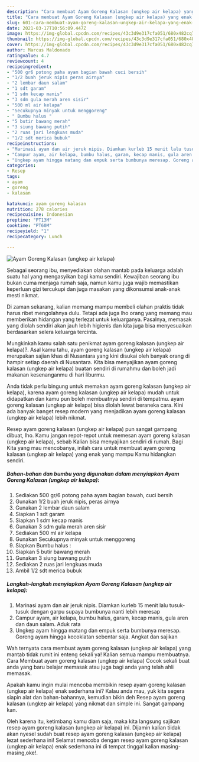```yaml
---
description: "Cara membuat Ayam Goreng Kalasan (ungkep air kelapa) yang enak Untuk Jualan"
title: "Cara membuat Ayam Goreng Kalasan (ungkep air kelapa) yang enak Untuk Jualan"
slug: 601-cara-membuat-ayam-goreng-kalasan-ungkep-air-kelapa-yang-enak-untuk-jualan
date: 2021-03-17T10:56:09.447Z
image: https://img-global.cpcdn.com/recipes/43c3d9e317cfa051/680x482cq70/ayam-goreng-kalasan-ungkep-air-kelapa-foto-resep-utama.jpg
thumbnail: https://img-global.cpcdn.com/recipes/43c3d9e317cfa051/680x482cq70/ayam-goreng-kalasan-ungkep-air-kelapa-foto-resep-utama.jpg
cover: https://img-global.cpcdn.com/recipes/43c3d9e317cfa051/680x482cq70/ayam-goreng-kalasan-ungkep-air-kelapa-foto-resep-utama.jpg
author: Marcus Maldonado
ratingvalue: 4.7
reviewcount: 4
recipeingredient:
- "500 gr6 potong paha ayam bagian bawah cuci bersih"
- "1/2 buah jeruk nipis peras airnya"
- "2 lembar daun salam"
- "1 sdt garam"
- "1 sdm kecap manis"
- "3 sdm gula merah aren sisir"
- "500 ml air kelapa"
- "Secukupnya minyak untuk menggoreng"
- " Bumbu halus "
- "5 butir bawang merah"
- "3 siung bawang putih"
- "2 ruas jari lengkuas muda"
- "1/2 sdt merica bubuk"
recipeinstructions:
- "Marinasi ayam dan air jeruk nipis. Diamkan kurleb 15 menit lalu tusuk-tusuk dengan garpu supaya bumbunya nanti lebih meresap"
- "Campur ayam, air kelapa, bumbu halus, garam, kecap manis, gula aren dan daun salam. Aduk rata"
- "Ungkep ayam hingga matang dan empuk serta bumbunya meresap. Goreng ayam hingga kecoklatan sebentar saja. Angkat dan sajikan"
categories:
- Resep
tags:
- ayam
- goreng
- kalasan

katakunci: ayam goreng kalasan 
nutrition: 278 calories
recipecuisine: Indonesian
preptime: "PT13M"
cooktime: "PT60M"
recipeyield: "1"
recipecategory: Lunch

---
```



![Ayam Goreng Kalasan (ungkep air kelapa)](https://img-global.cpcdn.com/recipes/43c3d9e317cfa051/680x482cq70/ayam-goreng-kalasan-ungkep-air-kelapa-foto-resep-utama.jpg)

Sebagai seorang ibu, menyediakan olahan mantab pada keluarga adalah suatu hal yang mengasyikan bagi kamu sendiri. Kewajiban seorang ibu bukan cuma menjaga rumah saja, namun kamu juga wajib memastikan keperluan gizi tercukupi dan juga masakan yang dikonsumsi anak-anak mesti nikmat.

Di zaman  sekarang, kalian memang mampu membeli olahan praktis tidak harus ribet mengolahnya dulu. Tetapi ada juga lho orang yang memang mau memberikan hidangan yang terlezat untuk keluarganya. Pasalnya, memasak yang diolah sendiri akan jauh lebih higienis dan kita juga bisa menyesuaikan berdasarkan selera keluarga tercinta. 



Mungkinkah kamu salah satu penikmat ayam goreng kalasan (ungkep air kelapa)?. Asal kamu tahu, ayam goreng kalasan (ungkep air kelapa) merupakan sajian khas di Nusantara yang kini disukai oleh banyak orang di hampir setiap daerah di Nusantara. Kita bisa menyajikan ayam goreng kalasan (ungkep air kelapa) buatan sendiri di rumahmu dan boleh jadi makanan kesenanganmu di hari liburmu.

Anda tidak perlu bingung untuk memakan ayam goreng kalasan (ungkep air kelapa), karena ayam goreng kalasan (ungkep air kelapa) mudah untuk didapatkan dan kamu pun boleh membuatnya sendiri di tempatmu. ayam goreng kalasan (ungkep air kelapa) bisa diolah lewat beraneka cara. Kini ada banyak banget resep modern yang menjadikan ayam goreng kalasan (ungkep air kelapa) lebih nikmat.

Resep ayam goreng kalasan (ungkep air kelapa) pun sangat gampang dibuat, lho. Kamu jangan repot-repot untuk memesan ayam goreng kalasan (ungkep air kelapa), sebab Kalian bisa menyajikan sendiri di rumah. Bagi Kita yang mau mencobanya, inilah cara untuk membuat ayam goreng kalasan (ungkep air kelapa) yang enak yang mampu Kamu hidangkan sendiri.

<!--inarticleads1-->

##### Bahan-bahan dan bumbu yang digunakan dalam menyiapkan Ayam Goreng Kalasan (ungkep air kelapa):

1. Sediakan 500 gr/6 potong paha ayam bagian bawah, cuci bersih
1. Gunakan 1/2 buah jeruk nipis, peras airnya
1. Gunakan 2 lembar daun salam
1. Siapkan 1 sdt garam
1. Siapkan 1 sdm kecap manis
1. Gunakan 3 sdm gula merah aren sisir
1. Sediakan 500 ml air kelapa
1. Gunakan Secukupnya minyak untuk menggoreng
1. Siapkan  Bumbu halus :
1. Siapkan 5 butir bawang merah
1. Gunakan 3 siung bawang putih
1. Sediakan 2 ruas jari lengkuas muda
1. Ambil 1/2 sdt merica bubuk




<!--inarticleads2-->

##### Langkah-langkah menyiapkan Ayam Goreng Kalasan (ungkep air kelapa):

1. Marinasi ayam dan air jeruk nipis. Diamkan kurleb 15 menit lalu tusuk-tusuk dengan garpu supaya bumbunya nanti lebih meresap
1. Campur ayam, air kelapa, bumbu halus, garam, kecap manis, gula aren dan daun salam. Aduk rata
1. Ungkep ayam hingga matang dan empuk serta bumbunya meresap. Goreng ayam hingga kecoklatan sebentar saja. Angkat dan sajikan




Wah ternyata cara membuat ayam goreng kalasan (ungkep air kelapa) yang mantab tidak rumit ini enteng sekali ya! Kalian semua mampu membuatnya. Cara Membuat ayam goreng kalasan (ungkep air kelapa) Cocok sekali buat anda yang baru belajar memasak atau juga bagi anda yang telah ahli memasak.

Apakah kamu ingin mulai mencoba membikin resep ayam goreng kalasan (ungkep air kelapa) enak sederhana ini? Kalau anda mau, yuk kita segera siapin alat dan bahan-bahannya, kemudian bikin deh Resep ayam goreng kalasan (ungkep air kelapa) yang nikmat dan simple ini. Sangat gampang kan. 

Oleh karena itu, ketimbang kamu diam saja, maka kita langsung sajikan resep ayam goreng kalasan (ungkep air kelapa) ini. Dijamin kalian tiidak akan nyesel sudah buat resep ayam goreng kalasan (ungkep air kelapa) lezat sederhana ini! Selamat mencoba dengan resep ayam goreng kalasan (ungkep air kelapa) enak sederhana ini di tempat tinggal kalian masing-masing,oke!.

